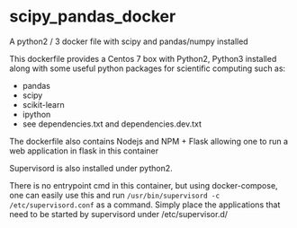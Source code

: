 # scipy_pandas_docker
A python2 / 3 docker file with scipy and pandas/numpy installed 

This dockerfile provides a Centos 7 box with Python2, Python3 installed along with some useful python packages for scientific computing such as:
* pandas
* scipy
* scikit-learn
* ipython
* see dependencies.txt and dependencies.dev.txt

The dockerfile also contains Nodejs and NPM + Flask allowing one to run a web application in flask in this container

Supervisord is also installed under python2.

There is no entrypoint cmd in this container, but using docker-compose, one can easily use this and run
`/usr/bin/supervisord -c /etc/supervisord.conf` as a command.  Simply place the applications that need to be started by
supervisord under /etc/supervisor.d/
